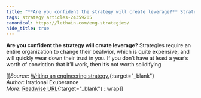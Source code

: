 ```yaml
---
title: "**Are you confident the strategy will create leverage?** Strategies require ..."
tags: strategy articles-24359205
canonical: https://lethain.com/eng-strategies/
hide_title: true
---
```


**Are you confident the strategy will create leverage?** Strategies require an entire organization to change their beahvior, which is quite expensive, and will quickly wear down their trust in you. If you don’t have at least a year’s worth of conviction that it’ll work, then it’s not worth solidifying


[[_Source_: [Writing an engineering strategy.](https://lethain.com/eng-strategies/){:target="_blank"}<br>
_Author_: Irrational Exuberance<br>
_More_: [Readwise URL](https://readwise.io/open/475689220){:target="_blank"}
::wrap]]